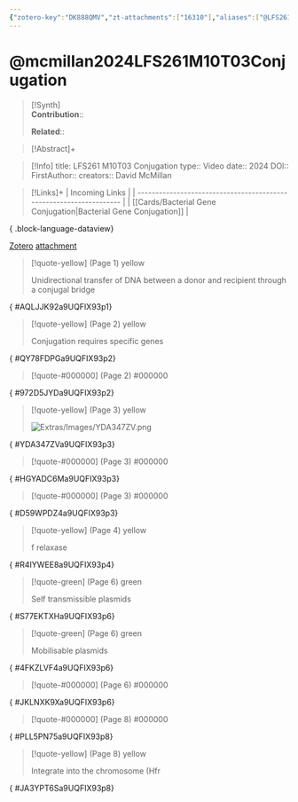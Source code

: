 ```yaml
---
{"zotero-key":"DK888QMV","zt-attachments":["16310"],"aliases":["@LFS261 M10T03 Conjugation"],"keywords":["✅"],"FirstAuthor":"[[ David McMillan]]","tags":["source/video","Uni/LFS261"],"dg-publish":true,"permalink":"/sources/video/mcmillan2024-lfs-261-m10-t03-conjugation/","dgPassFrontmatter":true}
---
```


# @mcmillan2024LFS261M10T03Conjugation

>[!Synth]  
>**Contribution**::  
>  
>**Related**:: 
>  

> [!Abstract]+
> 

> [!Info]
> title: LFS261 M10T03 Conjugation
> type:: Video 
> date:: 2024
> DOI:: 
> FirstAuthor:: 
> creators:: David McMillan

> [!Links]+
>  | Incoming Links                                                      |
> | ------------------------------------------------------------------- |
> | [[Cards/Bacterial Gene Conjugation\|Bacterial Gene Conjugation]] |
> 
{ .block-language-dataview}


[Zotero](zotero://select/library/items/DK888QMV) [attachment](<file:///Users/nathanmaxwell/Zotero/storage/9UQFIX93/McMillan%20-%202024%20-%20LFS261%20M10T03%20Conjugation.pdf>)

> [!quote-yellow] (Page 1) yellow
> 
> Unidirectional transfer of DNA between a donor and recipient through a conjugal bridge
>
{ #AQLJJK92a9UQFIX93p1}


> [!quote-yellow] (Page 2) yellow
> 
> Conjugation requires specific genes
>
{ #QY78FDPGa9UQFIX93p2}


> [!quote-#000000] (Page 2) #000000
>
{ #972D5JYDa9UQFIX93p2}


> [!quote-yellow] (Page 3) yellow
> 
> ![Extras/Images/YDA347ZV.png](/img/user/Extras/Images/YDA347ZV.png)
>
{ #YDA347ZVa9UQFIX93p3}


> [!quote-#000000] (Page 3) #000000
>
{ #HGYADC6Ma9UQFIX93p3}


> [!quote-#000000] (Page 3) #000000
>
{ #D59WPDZ4a9UQFIX93p3}


> [!quote-yellow] (Page 4) yellow
> 
> f relaxase
>
{ #R4IYWEE8a9UQFIX93p4}


> [!quote-green] (Page 6) green
> 
> Self transmissible plasmids
>
{ #S77EKTXHa9UQFIX93p6}


> [!quote-green] (Page 6) green
> 
> Mobilisable plasmids
>
{ #4FKZLVF4a9UQFIX93p6}


> [!quote-#000000] (Page 6) #000000
>
{ #JKLNXK9Xa9UQFIX93p6}


> [!quote-#000000] (Page 8) #000000
>
{ #PLL5PN75a9UQFIX93p8}


> [!quote-yellow] (Page 8) yellow
> 
> Integrate into the chromosome (Hfr
>
{ #JA3YPT6Sa9UQFIX93p8}

